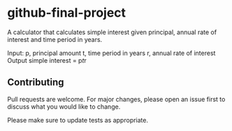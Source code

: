 # github-final-project
A calculator that calculates simple interest given principal, annual rate of interest and time period in years.

Input:
   p, principal amount
   t, time period in years
   r, annual rate of interest
Output
   simple interest = p*t*r
   
## Contributing
Pull requests are welcome. For major changes, please open an issue first to discuss what you would like to change.

Please make sure to update tests as appropriate.
